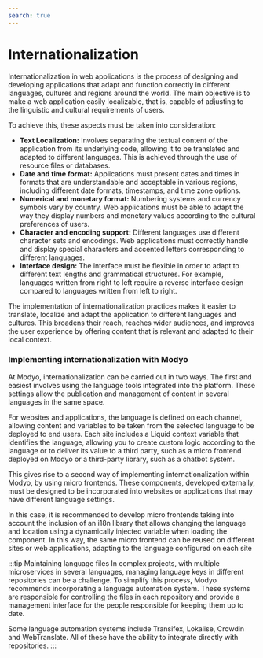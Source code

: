 ```yaml
---
search: true
---
```


# Internationalization

Internationalization in web applications is the process of designing and developing applications that adapt and function correctly in different languages, cultures and regions around the world. The main objective is to make a web application easily localizable, that is, capable of adjusting to the linguistic and cultural requirements of users.

To achieve this, these aspects must be taken into consideration:

- **Text Localization:** Involves separating the textual content of the application from its underlying code, allowing it to be translated and adapted to different languages. This is achieved through the use of resource files or databases.
- **Date and time format:** Applications must present dates and times in formats that are understandable and acceptable in various regions, including different date formats, timestamps, and time zone options.
- **Numerical and monetary format:** Numbering systems and currency symbols vary by country. Web applications must be able to adapt the way they display numbers and monetary values according to the cultural preferences of users.
- **Character and encoding support:** Different languages use different character sets and encodings. Web applications must correctly handle and display special characters and accented letters corresponding to different languages.
- **Interface design:** The interface must be flexible in order to adapt to different text lengths and grammatical structures. For example, languages written from right to left require a reverse interface design compared to languages written from left to right.

The implementation of internationalization practices makes it easier to translate, localize and adapt the application to different languages and cultures. This broadens their reach, reaches wider audiences, and improves the user experience by offering content that is relevant and adapted to their local context.

### Implementing internationalization with Modyo

At Modyo, internationalization can be carried out in two ways. The first and easiest involves using the language tools integrated into the platform. These settings allow the publication and management of content in several languages in the same space.

For websites and applications, the language is defined on each channel, allowing content and variables to be taken from the selected language to be deployed to end users. Each site includes a Liquid context variable that identifies the language, allowing you to create custom logic according to the language or to deliver its value to a third party, such as a micro frontend deployed on Modyo or a third-party library, such as a chatbot system.

This gives rise to a second way of implementing internationalization within Modyo, by using micro frontends. These components, developed externally, must be designed to be incorporated into websites or applications that may have different language settings.

In this case, it is recommended to develop micro frontends taking into account the inclusion of an i18n library that allows changing the language and location using a dynamically injected variable when loading the component. In this way, the same micro frontend can be reused on different sites or web applications, adapting to the language configured on each site


:::tip Maintaining language files
In complex projects, with multiple microservices in several languages, managing language keys in different repositories can be a challenge. To simplify this process, Modyo recommends incorporating a language automation system. These systems are responsible for controlling the files in each repository and provide a management interface for the people responsible for keeping them up to date.

Some language automation systems include Transifex, Lokalise, Crowdin and WebTranslate. All of these have the ability to integrate directly with repositories.
:::
